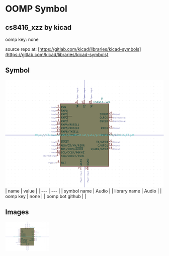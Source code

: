 # OOMP Symbol  
## cs8416_xzz  by kicad  
  
oomp key: none  
  
source repo at: [https://gitlab.com/kicad/libraries/kicad-symbols](https://gitlab.com/kicad/libraries/kicad-symbols)  
## Symbol  
  
[![working.png](working_600.png)](working.png)  
| name | value | 
| --- | --- | 
| symbol name | Audio | 
| library name | Audio | 
| oomp key | none | 
| oomp bot github |  | 
## Images  
  
[![working.png](working_140.png)](working.png)  
